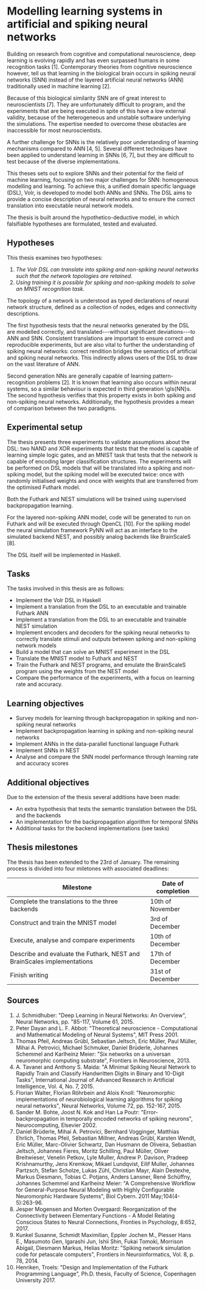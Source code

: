 # Modelling learning systems in artificial and spiking neural networks
Building on research from cognitive and computational neuroscience, deep
learning is evolving rapidly and has even surpassed humans in some recognition
tasks [1]. Contemporary theories from cognitive neuroscience however, tell us
that learning in the biological brain occurs in spiking neural networks (SNN)
instead of the layered artificial neural networks (ANN) traditionally used in machine learning [2].

Because of this biological similarity SNN are of great interest to neuroscientists [7].
They are unfortunately difficult to program, and the experiments that are being executed in spite of this
have a low external validity, because of the heterogeneous and unstable software underlying the simulations.
The expertise needed to overcome these obstacles are inaccessible for most neuroscientists.

A further challenge for SNNs is the relatively poor understanding of learning mechanisms compared to ANN [4, 5].
Several different techniques have been applied to understand learning in SNNs [6, 7], but they are difficult to test because of the diverse implementations.

This theses sets out to explore SNNs and their potential for the 
field of machine learning, focusing on two major challenges for SNN: homogeneous modelling and learning.
To achieve this, a unified domain specific language (DSL), Volr, is developed to model both ANNs and SNNs. 
The DSL aims to provide a concise description of neural networks and to ensure the correct translation into executable neural network models.

The thesis is built around the hypothetico-deductive model, in which falsifiable hypotheses are formulated, tested and evaluated.

## Hypotheses

This thesis examines two hypotheses:

1. *The Volr DSL can translate into spiking and non-spiking neural networks such that the network topologies are retained.*
2. *Using training it is possible for spiking and non-spiking models to solve an MNIST recognition task.*

The topology of a network is understood as typed declarations of neural network structure, defined as a collection of nodes, edges and connectivity descriptions.

The first hypothesis tests that the neural networks generated by the DSL are modelled correctly, and translated---without significant deviations---to ANN and SNN.
Consistent translations are important to ensure correct and reproducible experiments,
but are also vital to further the understanding of spiking neural networks:
correct rendition bridges the semantics of artificial and spiking neural networks.
This indirectly allows users of the DSL to draw on the vast literature of ANN.

Second generation NNs are generally capable of learning pattern-recognition
problems [2].
It is known that learning also occurs within neural systems, so a
similar behaviour is expected in third generation \gls{NN}s.
The second hypothesis verifies that this property exists in both spiking and
non-spiking neural networks.
Additionally, the hypothesis provides a mean of comparison between the two paradigms.

## Experimental setup
The thesis presents three experiments to validate assumptions about the DSL: two NAND and XOR experiments that tests 
that the model is capable of learning simple logic gates, and an MNIST task that tests that the network is capable of encoding
larger classification structures.
The experiments will be performed on DSL models that will be translated into a spiking and non-spiking model, but the spiking
model will be executed twice: once with randomly initialised weights and once with weights that are transferred from the optimised Futhark model.

Both the Futhark and NEST simulations will be trained using supervised backpropagation learning.

For the layered non-spiking ANN model, code will be generated to run on Futhark and will be executed through OpenCL [10].
For the spiking model the neural simulation framework PyNN will act as an
interface to the simulated backend NEST, and possibly analog backends like BrainScaleS [8].

The DSL itself will be implemented in Haskell.

## Tasks
The tasks involved in this thesis are as follows:

* Implement the Volr DSL in Haskell
* Implement a translation from the DSL to an executable and trainable Futhark ANN
* Implement a translation from the DSL to an executable and trainable NEST simulation
* Implement encoders and decoders for the spiking neural networks to correctly translate stimuli and outputs between spiking and non-spiking network models
* Build a model that can solve an MNIST experiment in the DSL
* Translate the MNIST model to Futhark and NEST
* Train the Futhark and NEST programs, and emulate the BrainScaleS program using the weights from the NEST model
* Compare the performance of the experiments, with a focus on learning rate and accuracy.

## Learning objectives

* Survey models for learning through backpropagation in spiking and non-spiking neural networks
* Implement backpropagation learning in spiking and non-spiking neural networks
* Implement ANNs in the data-parallel functional language Futhark
* Implement SNNs in NEST
* Analyse and compare the SNN model performance through learning rate and accuracy scores

## Additional objectives

Due to the extension of the thesis several additions have been made:

* An extra hypothesis that tests the semantic translation
  between the DSL and the backends
* An implementation for the backpropagation algorithm for temporal SNNs
* Additional tasks for the backend implementations (see tasks)

## Thesis milestones
The thesis has been extended to the
23rd of January. The remaining process is divided into four miletones with associated
deadlines:

| Milestone | Date of completion |
| ---------------------------------------------- | ------------------ |
| Complete the translations to the three backends| 10th of November |
| Construct and train the MNIST model | 3rd of December |
| Execute, analyse and compare experiments | 10th of December |
| Describe and evaluate the Futhark, NEST and BrainScales implementations | 17th of December | 
| Finish writing | 31st of December |

## Sources

1. J. Schmidhuber: "Deep Learning in Neural Networks: An Overview",
Neural Networks, pp. "85-117, Volume 61, 2015.
2. Peter Dayan and L. F. Abbot: "Theoretical neuroscience - Computational and Mathematical Modeling of Neural Systems", MIT Press 2001.
3.  Thomas Pfeil, Andreas Grübl, Sebastian Jeltsch, Eric Müller, Paul Müller, Mihai A. Petrovici, Michael Schmuker, Daniel Brüderle, Johannes Schemmel and Karlheinz Meier: "Six networks on a universan neuromorphic computing substrate", Frontiers in Neuroscience, 2013.
4. A. Tavanei and Anthony S. Maida: "A Minimal Spiking Neural Network to Rapidly Train and Classify Handwritten Digits in Binary and 10-Digit Tasks", International Journal of Advanced Research in Artificial Intelligence, Vol. 4, No. 7, 2015.
5. Florian Walter, Florian Röhrbein and Alois Knoll: "Neuromorphic implementations of neurobiological learning algorithms for spiking neural networks", Neural Networks,
Volume 72, pp. 152-167, 2015.
6. Sander M. Bohte, Joost N. Kok and Han La Poutr: "Error-backpropagation in temporally encoded networks of spiking neurons", Neurocomputing, Elsevier 2002.
7. Daniel Brüderle, Mihai A. Petrovici, Bernhard Vogginger, Matthias Ehrlich, Thomas Pfeil, Sebastian Millner, Andreas Grübl, Karsten Wendt, Eric Müller, Marc-Olivier Schwartz, Dan Husmann de Oliveira, Sebastian Jeltsch, Johannes Fieres, Moritz Schilling, Paul Müller, Oliver Breitwieser, Venelin Petkov, Lyle Muller, Andrew P. Davison, Pradeep Krishnamurthy, Jens Kremkow, Mikael Lundqvist, Eilif Muller, Johannes Partzsch, Stefan Scholze, Lukas Zühl, Christian Mayr, Alain Destexhe, Markus Diesmann, Tobias C. Potjans, Anders Lansner, René Schüffny, Johannes Schemmel and Karlheinz Meier: "A Comprehensive Workflow for General-Purpose Neural Modeling with Highly Configurable Neuromorphic Hardware Systems", Biol Cybern. 2011 May;104(4-5):263-96.
8. Jesper Mogensen and Morten Overgaard: Reorganization of the Connectivity between Elementary Functions - A Model Relating Conscious States to Neural Connections, Fronties in Psychology, 8:652, 2017.
9. Kunkel Susanne, Schmidt Maximilian, Eppler Jochen M., Plesser Hans E., Masumoto Gen, Igarashi Jun, Ishii Shin, Fukai Tomoki, Morrison Abigail, Diesmann Markus, Helias Moritz: "Spiking network simulation code for petascale computers", Frontiers in Neuroinformatics, Vol. 8, p. 78, 2014.
10. Henriken, Troels: "Design and Implementation of the Futhark Programming Language", Ph.D. thesis, Faculty of Science, Copenhagen University 2017.


